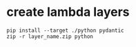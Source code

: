 # create lambda layers

    pip install --target ./python pydantic
    zip -r layer_name.zip python

